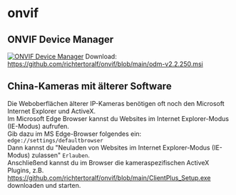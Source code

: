 # onvif
## ONVIF Device Manager
[![ONVIF Device Manager]((https://github.com/richtertoralf/onvif/blob/c9f81101ae3b2614caf3c17af8b3a150c3bf76d5/Screenshot%202023-11-09%20232327.png))](https://github.com/richtertoralf/onvif/blob/49e2bc217e7e4f8a31901ffbf6b2457bb99d5ab1/Screenshot%202023-11-09%20232327.png)
Download: https://github.com/richtertoralf/onvif/blob/main/odm-v2.2.250.msi

## China-Kameras mit älterer Software
Die Weboberflächen älterer IP-Kameras benötigen oft noch den Microsoft Internet Explorer und ActiveX.  
Im Microsoft Edge Browser kannst du Websites im Internet Explorer-Modus (IE-Modus) aufrufen.  
Gib dazu im MS Edge-Browser folgendes ein: `edge://settings/defaultbrowser`  
Dann kannst du "Neuladen von Websites im Internet Explorer-Modus (IE-Modus) zulassen" `Erlauben`.  
Anschließend kannst du im Browser die kameraspezifischen ActiveX Plugins, z.B. https://github.com/richtertoralf/onvif/blob/main/ClientPlus_Setup.exe downloaden und starten.  
